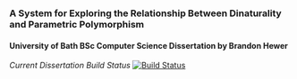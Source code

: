 ### A System for Exploring the Relationship Between Dinaturality and Parametric Polymorphism

#### University of Bath BSc Computer Science Dissertation by Brandon Hewer

*Current Dissertation Build Status* [![Build Status](https://travis-ci.org/brandonhewer/Dissertation.svg?branch=master)](https://travis-ci.org/brandonhewer/Dissertation)
